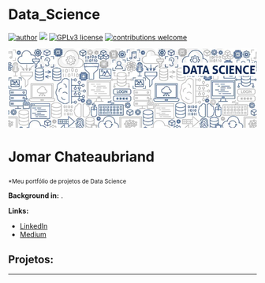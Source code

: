 # Data_Science

[![author](https://img.shields.io/badge/author-Jomar-red.svg)](https://www.linkedin.com/in/carlosfab) [![](https://img.shields.io/badge/python-3.7+-blue.svg)](https://www.python.org/downloads/release/python-365/) [![GPLv3 license](https://img.shields.io/badge/License-GPLv3-blue.svg)](http://perso.crans.org/besson/LICENSE.html) [![contributions welcome](https://img.shields.io/badge/contributions-welcome-brightgreen.svg?style=flat)](https://github.com/jomarchateaubriand/Data_Science)

<p align="center">
  <img src="https://raw.githubusercontent.com/jomarchateaubriand/Data_Science/main/Banner.png" >
</p>

# Jomar Chateaubriand 

<sub>*Meu portfólio de projetos de Data Science</sub>


**Background in:** .

**Links:**
* [LinkedIn](www.linkedin.com/in/jomar-chateaubriand)
* [Medium](https://www.medium.com)


## Projetos:


---





